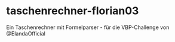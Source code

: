 # taschenrechner-florian03
Ein Taschenrechner mit Formelparser - für die VBP-Challenge von @ElandaOfficial
